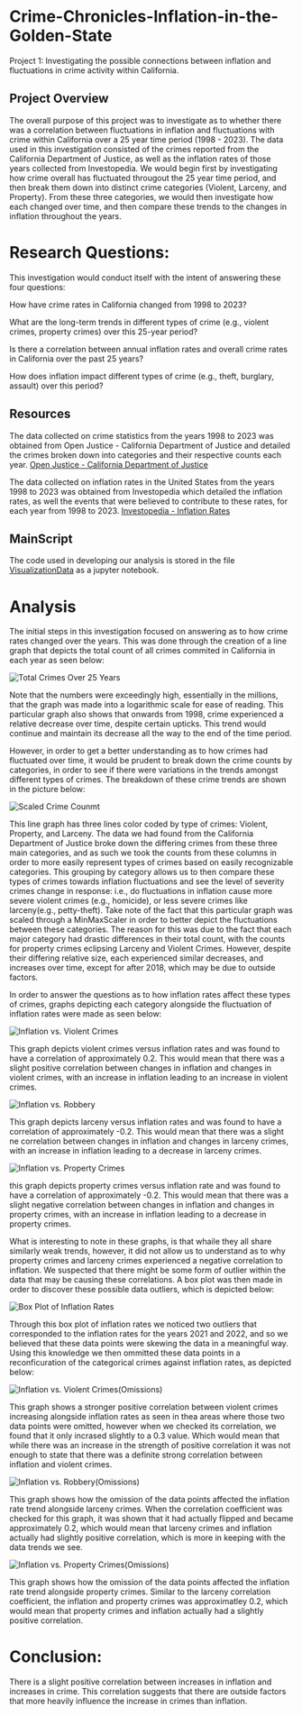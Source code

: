 # Crime-Chronicles-Inflation-in-the-Golden-State
Project 1: Investigating the possible connections between inflation and fluctuations in crime activity within California.



## Project Overview
The overall purpose of this project was to investigate as to whether there was a correlation between fluctuations in inflation and fluctuations with crime within California over a 25 year time period (1998 - 2023). The data used in this investigation consisted of the crimes reported from the California Department of Justice, as well as the inflation rates of those years collected from Investopedia. We would begin first by investigating how crime overall has fluctuated througout the 25 year time period, and then break them down into distinct crime categories (Violent, Larceny, and Property). From these three categories, we would then investigate how each changed over time, and then compare these trends to the changes in inflation throughout the years. 

# Research Questions:
This investigation would conduct itself with the intent of answering these four questions:

How have crime rates in California changed from 1998 to 2023?

What are the long-term trends in different types of crime (e.g., violent crimes, property crimes) over this 25-year period?

Is there a correlation between annual inflation rates and overall crime rates in California over the past 25 years?

How does inflation impact different types of crime (e.g., theft, burglary, assault) over this period?

## Resources
The data collected on crime statistics from the years 1998 to 2023 was obtained from Open Justice - California Department of Justice and detailed the crimes broken down into categories and their respective counts each year. [Open Justice - California Department of Justice](https://github.com/EdGonz44/Crime-Chronicles-Inflation-in-the-Golden-State/blob/main/group_project/Resources/US_Inflation_Rates_1998_to_2023.csv)

The data collected on inflation rates in the United States from the years 1998 to 2023 was obtained from Investopedia which detailed the inflation rates, as well the events that were believed to contribute to these rates, for each year from 1998 to 2023. [Investopedia - Inflation Rates](https://github.com/EdGonz44/Crime-Chronicles-Inflation-in-the-Golden-State/blob/main/group_project/Resources/US_Inflation_Rates_1998_to_2023.csv)

## MainScript
The code used in developing our analysis is stored in the file [VisualizationData](https://github.com/EdGonz44/Crime-Chronicles-Inflation-in-the-Golden-State/blob/main/group_project/VisualizationData.ipynb) as a jupyter notebook.

# Analysis
The initial steps in this investigation focused on answering as to how crime rates changed over the years. This was done through the creation of a line graph that depicts the total count of all crimes commited in California in each year as seen below:

![Total Crimes Over 25 Years](https://github.com/EdGonz44/Crime-Chronicles-Inflation-in-the-Golden-State/blob/main/group_project/Crime_Chron_images/Total%20Crimes(25%20Years).png)

Note that the numbers were exceedingly high, essentially in the millions, that the graph was made into a logarithmic scale for ease of reading. This particular graph also shows that onwards from 1998, crime experienced a relative decrease over time, despite certain upticks. This trend would continue and maintain its decrease all the way to the end of the time period.

However, in order to get a better understanding as to how crimes had fluctuated over time, it would be prudent to break down the crime counts by categories, in order to see if there were variations in the trends amongst different types of crimes. The breakdown of these crime trends are shown in the picture below:

![Scaled Crime Counmt](https://github.com/EdGonz44/Crime-Chronicles-Inflation-in-the-Golden-State/blob/main/group_project/Crime_Chron_images/Scaled%20Crime%20Count.png)

This line graph has three lines color coded by type of crimes: Violent, Property, and Larceny. The data we had found from the California Department of Justice broke down the differing crimes from these three main categories, and as such we took the counts from these columns in order to more easily represent types of crimes based on easily recognizable categories. This grouping by category allows us to then compare these types of crimes towards inflation fluctuations and see the level of severity crimes change in response: i.e., do fluctuations in inflation cause more severe violent crimes (e.g., homicide), or less severe crimes like larceny(e.g., petty-theft). Take note of the fact that this particular graph was scaled through a MinMaxScaler in order to better depict the fluctuations between these categories. The reason for this was due to the fact that each major category had drastic differences in their total count, with the counts for property crimes eclipsing Larceny and Violent Crimes. However, despite their differing relative size, each experienced similar decreases, and increases over time, except for after 2018, which may be due to outside factors.

In order to answer the questions as to how inflation rates affect these types of crimes, graphs depicting each category alongside the fluctuation of inflation rates were made as seen below:

![Inflation vs. Violent Crimes](https://github.com/EdGonz44/Crime-Chronicles-Inflation-in-the-Golden-State/blob/main/group_project/Crime_Chron_images/Inflation%20vs%20Violent%20Crimes.png)

This graph depicts violent crimes versus inflation rates and was found to have a correlation of approximately 0.2. This would mean that there was a slight positive correlation between changes in inflation and changes in violent crimes, with an increase in inflation leading to an increase in violent crimes.

![Inflation vs. Robbery](https://github.com/EdGonz44/Crime-Chronicles-Inflation-in-the-Golden-State/blob/main/group_project/Crime_Chron_images/Inflation%20vs.%20Robbery.png)

This graph depicts larceny versus inflation rates and was found to have a correlation of approximately -0.2. This would mean that there was a slight ne correlation between changes in inflation and changes in larceny crimes, with an increase in inflation leading to a decrease in larceny crimes.

![Inflation vs. Property Crimes](https://github.com/EdGonz44/Crime-Chronicles-Inflation-in-the-Golden-State/blob/main/group_project/Crime_Chron_images/Inflation%20vs.%20Property%20Crimes.png)

this graph depicts property crimes versus inflation rate and was found to have a correlation of approximately -0.2. This would mean that there was a slight negative correlation between changes in inflation and changes in property crimes, with an increase in inflation leading to a decrease in property crimes.

What is interesting to note in these graphs, is that whaile they all share similarly weak trends, however, it did not allow us to understand as to why property crimes and larceny crimes experienced a negative correlation to inflation. We suspected that there might be some form of outlier within the data that may be causing these correlations. A box plot was then made in order to discover these possible data outliers, which is depicted below:

![Box Plot of Inflation Rates](https://github.com/EdGonz44/Crime-Chronicles-Inflation-in-the-Golden-State/blob/main/group_project/Crime_Chron_images/Box%20Plot%20of%20Inflation%20Rate.png)

Through this box plot of inflation rates we noticed two outliers that corresponded to the inflation rates for the years 2021 and 2022, and so we believed that these data points were skewing the data in a meaningful way. Using this knowledge we then ommitted these data points in a reconficuration of the categorical crimes against inflation rates, as depicted below:

![Inflation vs. Violent Crimes(Omissions)](https://github.com/EdGonz44/Crime-Chronicles-Inflation-in-the-Golden-State/blob/main/group_project/Crime_Chron_images/Inflation%20vs.%20Violent%20Crimes%20(Omissions).png)

This graph shows a stronger positive correlation between violent crimes increasing alongside inflation rates as seen in thea areas where those two data points were omitted, however when we checked its correlation, we found that it only incrased slightly to a 0.3 value. Which would mean that while there was an increase in the strength of positive correlation it was not enough to state that there was a definite strong correlation between inflation and violent crimes.

![Inflation vs. Robbery(Omissions)](https://github.com/EdGonz44/Crime-Chronicles-Inflation-in-the-Golden-State/blob/main/group_project/Crime_Chron_images/Inflation%20vs.%20Robbery%20(Omissions).png)

This graph shows how the omission of the data points affected the inflation rate trend alongside larceny crimes. When the correlation coefficient was checked for this graph, it was shown that it had actually flipped and became approximately 0.2, which would mean that larceny crimes and inflation actually had slightly positive correlation, which is more in keeping with the data trends we see.

![Inflation vs. Property Crimes(Omissions)](https://github.com/EdGonz44/Crime-Chronicles-Inflation-in-the-Golden-State/blob/main/group_project/Crime_Chron_images/Inflation%20vs.%20Property%20Crimes%20(Omissions).png)

This graph shows how the omission of the data points affected the inflation rate trend alongside property crimes. Similar to the larceny correlation coefficient, the inflation and property crimes was approximatley 0.2, which would mean that property crimes and inflation actually had a slightly positive correlation.

# Conclusion:
There is a slight positive correlation between increases in inflation and increases in crime. This correlation suggests that there are outside factors that more heavily influence the increase in crimes than inflation.

